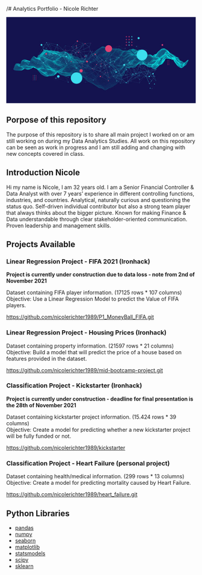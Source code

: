 /# Analytics Portfolio - Nicole Richter

![data text](data.jpg)

## Porpose of this repository

The purpose of this repository is to share all main project I worked on or am still working on during my Data Analytics Studies.
All work on this repository can be seen as work in progress and I am still adding and changing with new concepts covered in class.

## Introduction Nicole

Hi my name is Nicole, I am 32 years old. I am a Senior Financial Controller & Data Analyst with over 7 years’ experience in different controlling functions, industries, and countries. Analytical, naturally curious and questioning the status quo. Self-driven individual contributor but also a strong team player that always thinks about the bigger picture. Known for making Finance & Data understandable through clear stakeholder-oriented communication. Proven leadership and management skills.

## Projects Available

### Linear Regression Project - FIFA 2021 (Ironhack)
**Project is currently under construction due to data loss - note from 2nd of November 2021**

Dataset containing FIFA player information. (17125 rows * 107 columns) <br>
Objective: Use a Linear Regression Model to predict the Value of FIFA players.

https://github.com/nicolerichter1989/P1_MoneyBall_FIFA.git

### Linear Regression Project - Housing Prices (Ironhack)

Dataset containing property information. (21597 rows * 21 columns) <br>
Objective: Build a model that will predict the price of a house based on features provided in the dataset.

https://github.com/nicolerichter1989/mid-bootcamp-project.git

### Classification Project - Kickstarter (Ironhack)
**Project is currently under construction - deadline for final presentation is the 28th of November 2021**

Dataset containing kickstarter project information. (15.424 rows * 39 columns) <br>
Objective: Create a model for predicting whether a new kickstarter project will be fully funded or not.

https://github.com/nicolerichter1989/kickstarter

### Classification Project - Heart Failure (personal project)

Dataset containing health/medical information. (299 rows * 13 columns) <br>
Objective: Create a model for predicting mortality caused by Heart Failure.

https://github.com/nicolerichter1989/heart_failure.git


## Python Libraries
- [pandas](https://pandas.pydata.org/)
- [numpy](https://numpy.org/)
- [seaborn](https://seaborn.pydata.org/)
- [matplotlib](https://matplotlib.org/)
- [statsmodels](https://www.statsmodels.org/stable/index.html)
- [scipy](https://www.scipy.org/)
- [sklearn](https://scikit-learn.org/stable/)
